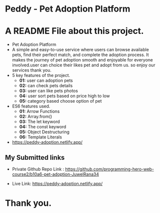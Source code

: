 # Peddy - Pet Adoption Platform


# A README  File about this project.


- Pet Adoption Platform
- A simple and easy-to-use service where users can browse available pets, find their perfect match, and complete the adoption process. It makes the journey of pet adoption smooth and enjoyable for everyone involved.user can choice their likes pet and adopt from us. so enjoy our services thank you.
- 5 key features of the project.
   - **01:** user can adoption pets
   - **02:** can check pets details
   - **03:** user can like  pets photos
   - **04:** user sort pets based on price high to low
   - **05:** category based choose option of pet 
- ES6 features used.
   - **01:** Arrow Functions
   - **02:** Array.from()
   - **03:** The let keyword
   - **04:** The const keyword
   - **05:** Object Destructuring
   - **06:** Template Literals
- https://peddy-adoption.netlify.app/

## My Submitted links

- Private Github Repo Link : https://github.com/programming-hero-web-course2/b10a6-pet-adoption-JuwelRana34

- Live Link: https://peddy-adoption.netlify.app/

# Thank you.
